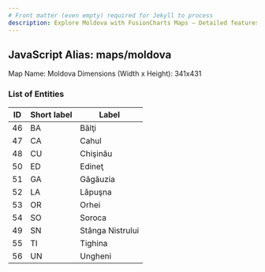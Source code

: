 ```yaml
---
# Front matter (even empty) required for Jekyll to process
description: Explore Moldova with FusionCharts Maps – Detailed features for seamless integration. Try now & enhance your data visualization today! 
---
```


## JavaScript Alias: maps/moldova

Map Name: Moldova
Dimensions (Width x Height): 341x431





### List of Entities

ID | Short label | Label
---|---|---|
46|BA|Bălţi
47|CA|Cahul
48|CU|Chişinău
50|ED|Edineţ
51|GA|Găgăuzia
52|LA|Lăpuşna
53|OR|Orhei
54|SO|Soroca
49|SN|Stânga Nistrului
55|TI|Tighina
56|UN|Ungheni

